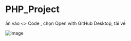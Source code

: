 # PHP_Project
ấn vào <> Code , chọn Open with GitHub Desktop, tải về

![image](https://user-images.githubusercontent.com/101319796/229017811-5f5d2a0e-3e13-49c0-a8f5-61c73cde30b1.png)
